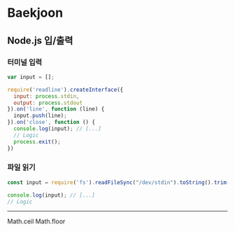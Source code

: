 # Baekjoon

## Node.js 입/출력
### 터미널 입력
```js
var input = [];

require('readline').createInterface({
  input: process.stdin,
  output: process.stdout
}).on('line', function (line) {
  input.push(line);
}).on('close', function () {
  console.log(input); // [...]
  // Logic
  process.exit();
})
```
### 파일 읽기
```js
const input = require('fs').readFileSync("/dev/stdin").toString().trim().split("\n");

console.log(input); // [...]
// Logic
```

-----

Math.ceil
Math.floor